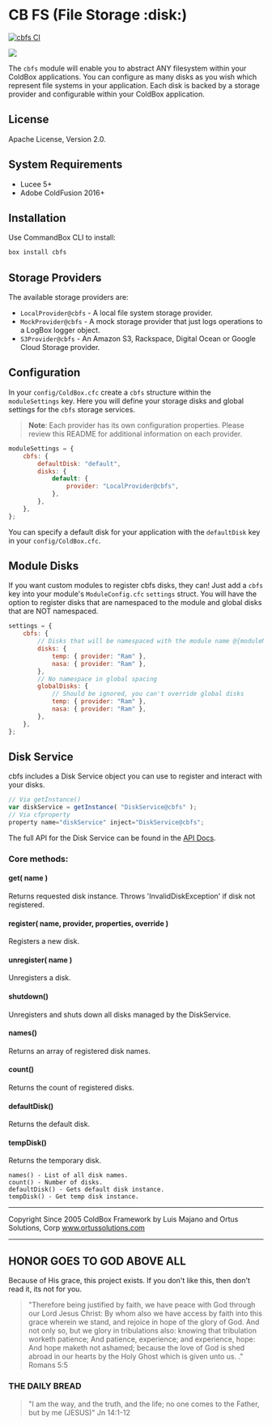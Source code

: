 # CB FS (File Storage :disk:)

[![cbfs CI](https://github.com/coldbox-modules/cbfs/actions/workflows/ci.yml/badge.svg)](https://github.com/coldbox-modules/cbfs/actions/workflows/ci.yml)

<img src="https://forgebox.io/api/v1/entry/cbfs/badges/version" />

The `cbfs` module will enable you to abstract ANY filesystem within your ColdBox applications. You can configure as many disks as you wish which represent file systems in your application. Each disk is backed by a storage provider and configurable within your ColdBox application.

## License

Apache License, Version 2.0.

## System Requirements

-   Lucee 5+
-   Adobe ColdFusion 2016+

## Installation

Use CommandBox CLI to install:

```bash
box install cbfs
```

## Storage Providers

The available storage providers are:

-   `LocalProvider@cbfs` - A local file system storage provider.
-   `MockProvider@cbfs` - A mock storage provider that just logs operations to a LogBox logger object.
-   `S3Provider@cbfs` - An Amazon S3, Rackspace, Digital Ocean or Google Cloud Storage provider.

## Configuration

In your `config/ColdBox.cfc` create a `cbfs` structure within the `moduleSettings` key. Here you will define your storage disks and global settings for the `cbfs` storage services.

> **Note**: Each provider has its own configuration properties. Please review this README for additional information on each provider.

```js
moduleSettings = {
	cbfs: {
		defaultDisk: "default",
		disks: {
			default: {
				provider: "LocalProvider@cbfs",
			},
		},
	},
};
```

You can specify a default disk for your application with the `defaultDisk` key in your `config/ColdBox.cfc`.

## Module Disks

If you want custom modules to register cbfs disks, they can! Just add a `cbfs` key into your module's `ModuleConfig.cfc` `settings` struct. You will have the option to register disks that are namespaced to the module and global disks that are NOT namespaced.

```js
settings = {
	cbfs: {
		// Disks that will be namespaced with the module name @{moduleName}
		disks: {
			temp: { provider: "Ram" },
			nasa: { provider: "Ram" },
		},
		// No namespace in global spacing
		globalDisks: {
			// Should be ignored, you can't override global disks
			temp: { provider: "Ram" },
			nasa: { provider: "Ram" },
		},
	},
};
```

## Disk Service

cbfs includes a Disk Service object you can use to register and interact with your disks.

```js
// Via getInstance()
var diskService = getInstance( "DiskService@cbfs" );
// Via cfproperty
property name="diskService" inject="DiskService@cbfs";
```

The full API for the Disk Service can be found in the [API Docs](https://apidocs.ortussolutions.com/#/coldbox-modules/cbfs/).

### Core methods:

#### get( name )

Returns requested disk instance. Throws 'InvalidDiskException' if disk not registered.

#### register( name, provider, properties, override )

Registers a new disk.

#### unregister( name )

Unregisters a disk.

#### shutdown()

Unregisters and shuts down all disks managed by the DiskService.

#### names()

Returns an array of registered disk names.

#### count()

Returns the count of registered disks.

#### defaultDisk()

Returns the default disk.

#### tempDisk()

Returns the temporary disk.

```
names() - List of all disk names.
count() - Number of disks.
defaultDisk() - Gets default disk instance.
tempDisk() - Get temp disk instance.

```

---

Copyright Since 2005 ColdBox Framework by Luis Majano and Ortus Solutions, Corp
www.ortussolutions.com

---

## HONOR GOES TO GOD ABOVE ALL

Because of His grace, this project exists. If you don't like this, then don't read it, its not for you.

> "Therefore being justified by faith, we have peace with God through our Lord Jesus Christ:
> By whom also we have access by faith into this grace wherein we stand, and rejoice in hope of the glory of God.
> And not only so, but we glory in tribulations also: knowing that tribulation worketh patience;
> And patience, experience; and experience, hope:
> And hope maketh not ashamed; because the love of God is shed abroad in our hearts by the
> Holy Ghost which is given unto us. ." Romans 5:5

### THE DAILY BREAD

> "I am the way, and the truth, and the life; no one comes to the Father, but by me (JESUS)" Jn 14:1-12
